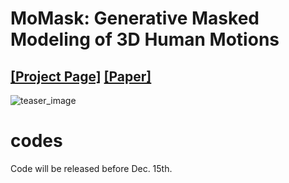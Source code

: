 # MoMask: Generative Masked Modeling of 3D Human Motions
## [[Project Page]](https://ericguo5513.github.io/momask) [[Paper]](https://arxiv.org/abs/2312.00063)
![teaser_image](https://ericguo5513.github.io/momask/static/images/teaser.png)

# codes
Code will be released before Dec. 15th.
